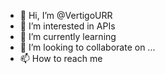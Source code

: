 - 👋 Hi, I’m @VertigoURR
- 👀 I’m interested in APIs
- 🌱 I’m currently learning 
- 💞️ I’m looking to collaborate on ...
- 📫 How to reach me 

<!---
VertigoURR/VertigoURR is a ✨ special ✨ repository because its `README.md` (this file) appears on your GitHub profile.
You can click the Preview link to take a look at your changes.
--->
